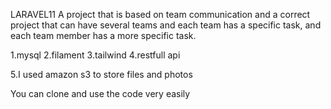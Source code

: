 LARAVEL11
A project that is based on team communication and a correct project that can have several teams and each team has a specific task, and each team member has a more specific task.


1.mysql 
2.filament
3.tailwind 
4.restfull api 

5.I used amazon s3 to store files and photos

You can clone and use the code very easily










